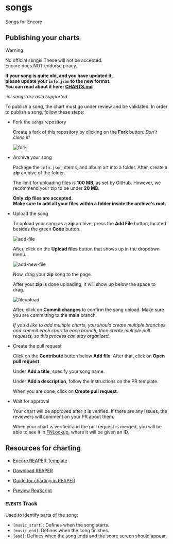 # songs
Songs for Encore

## Publishing your charts

> [!WARNING]
> No official songs! These will not be accepted.<br>
> Encore does NOT endorse piracy.

**If your song is quite old, and you have updated it, <br> please update your `info.json` to the new format. <br> You can read about it here: [CHARTS.md](https://github.com/Encore-Developers/Encore/blob/main/CHARTS.md)**

*.ini songs are aslo supported*

To publish a song, the chart must go under review and be validated.
In order to publish a song, follow these steps:

- Fork the `songs` repository

    Create a fork of this repository by clicking on the **Fork** button. *Don't clone it!*

    ![fork](images/fork.png)

- Archive your song
    
    Package the `info.json`, stems, and album art into a folder. After, create a ***zip*** archive of the folder.

    The limit for uploading files is **100 MB**, as set by GitHub. However, we recommend your zip to be under **20 MB**.

    **Only zip files are accepted. <br> Make sure to add all your files within a folder inside the archive's root.**

- Upload the song

    To upload your song as a **zip** archive, press the **Add File** button, located besides the green **Code** button.

    ![add-file](images/add-file.png)

    After, click on the **Upload files** button that shows up in the dropdown menu.

    ![add-new-file](images/add-new-file.png)

    Now, drag your **zip** song to the page.

    After your **zip** is done uploading, it will show up below the space to drag.

    ![fileupload](images/fileupload.png)

    After, click on **Commit changes** to confirm the song upload. Make sure you are committing to the **main** branch.

    *If you'd like to add multiple charts, you should create multiple branches and commit each chart to each branch, then create multiple pull requests, so this process can stay organized.*

- Create the pull request

    Click on the **Contribute** button below **Add file**. After that, click on **Open pull request**

    Under **Add a title**, specify your song name.

    Under **Add a description**, follow the instructions on the PR template.

    When you are done, click on **Create pull request**.

- Wait for approval

    Your chart will be approved after it is verified. If there are any issues, the reviewers will comment on your PR about them.

    When your chart is verified and the pull request is merged, you will be able to see it in [FNLookup](https://fnlookup.github.io/encore/), where it will be given an ID.

## Resources for charting

- [Encore REAPER Template](https://github.com/Encore-Developers/songs/raw/main/images/Encore%20Template.zip)

- [Download REAPER](https://www.reaper.fm/download.php)

- [Guide for charting in REAPER](https://docs.google.com/document/d/1b7KcHJ5uX-jcAjeRTStJRxcEvZ5ohYNOeVvezG03vwA/edit#heading=h.u8vd9w9b6n0y)

- [Preview ReaScript](https://github.com/NarrikSynthfox/EncorePreviewer)

### `EVENTS` Track
Used to identify parts of the song:

- `[music_start]`: Defines when the song starts.
- `[music_end]`: Defines when the song finishes.
- `[end]`: Defines when the song ends and the score screen should appear.

